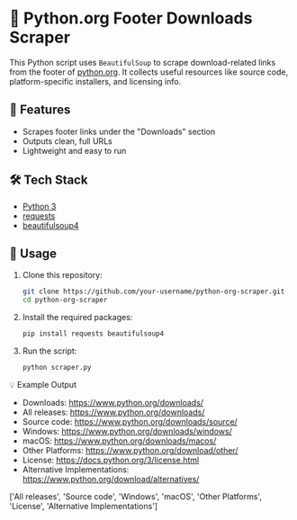# 🐍 Python.org Footer Downloads Scraper

This Python script uses `BeautifulSoup` to scrape download-related links from the footer of [python.org](https://www.python.org/). It collects useful resources like source code, platform-specific installers, and licensing info.

## 📌 Features

- Scrapes footer links under the "Downloads" section
- Outputs clean, full URLs
- Lightweight and easy to run

## 🛠️ Tech Stack

- [Python 3](https://www.python.org/downloads/)
- [requests](https://pypi.org/project/requests/)
- [beautifulsoup4](https://pypi.org/project/beautifulsoup4/)

## 🚀 Usage

1. Clone this repository:
   ```bash
   git clone https://github.com/your-username/python-org-scraper.git
   cd python-org-scraper

2. Install the required packages:
    ``` bash
    pip install requests beautifulsoup4

3. Run the script:
    ``` bash
    python scraper.py

💡 Example Output
- Downloads: https://www.python.org/downloads/
- All releases: https://www.python.org/downloads/
- Source code: https://www.python.org/downloads/source/
- Windows: https://www.python.org/downloads/windows/
- macOS: https://www.python.org/downloads/macos/
- Other Platforms: https://www.python.org/download/other/
- License: https://docs.python.org/3/license.html
- Alternative Implementations: https://www.python.org/download/alternatives/

['All releases', 'Source code', 'Windows', 'macOS', 'Other Platforms', 'License', 'Alternative Implementations']
